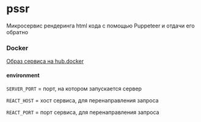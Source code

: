 # pssr

Микросервис рендеринга html кода с помощью Puppeteer и отдачи его обратно

### Docker

[Образ сервиса на hub.docker](https://hub.docker.com/repository/docker/geos74/pssr/general)

 #### environment

 `SERVER_PORT` = порт, на котором запускается сервер

 `REACT_HOST` = хост сервиса, для перенаправления запроса
 
 `REACT_PORT` = порт сервиса, для перенаправления запроса